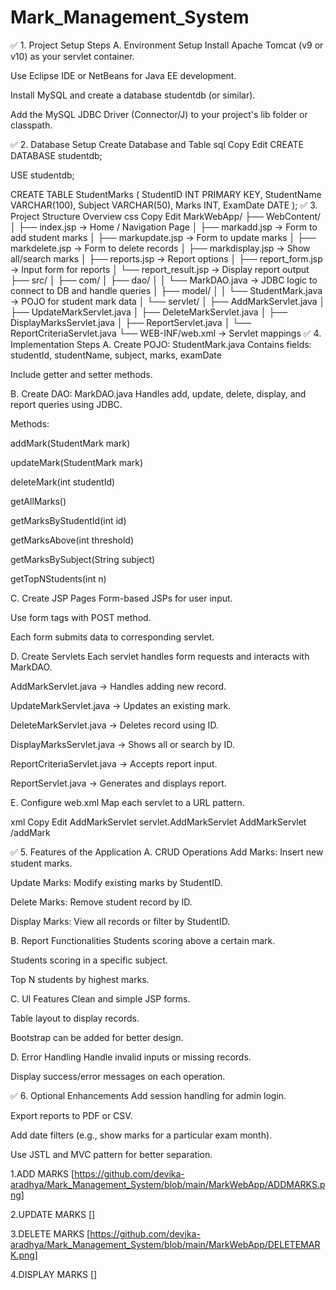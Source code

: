 # Mark_Management_System



✅ 1. Project Setup Steps
A. Environment Setup
Install Apache Tomcat (v9 or v10) as your servlet container.

Use Eclipse IDE or NetBeans for Java EE development.

Install MySQL and create a database studentdb (or similar).

Add the MySQL JDBC Driver (Connector/J) to your project's lib folder or classpath.

✅ 2. Database Setup
Create Database and Table
sql
Copy
Edit
CREATE DATABASE studentdb;

USE studentdb;

CREATE TABLE StudentMarks (
    StudentID INT PRIMARY KEY,
    StudentName VARCHAR(100),
    Subject VARCHAR(50),
    Marks INT,
    ExamDate DATE
);
✅ 3. Project Structure Overview
css
Copy
Edit
MarkWebApp/
├── WebContent/
│   ├── index.jsp                → Home / Navigation Page
│   ├── markadd.jsp              → Form to add student marks
│   ├── markupdate.jsp           → Form to update marks
│   ├── markdelete.jsp           → Form to delete records
│   ├── markdisplay.jsp          → Show all/search marks
│   ├── reports.jsp              → Report options
│   ├── report_form.jsp          → Input form for reports
│   └── report_result.jsp        → Display report output
├── src/
│   ├── com/
│   ├── dao/
│   │   └── MarkDAO.java         → JDBC logic to connect to DB and handle queries
│   ├── model/
│   │   └── StudentMark.java     → POJO for student mark data
│   └── servlet/
│       ├── AddMarkServlet.java
│       ├── UpdateMarkServlet.java
│       ├── DeleteMarkServlet.java
│       ├── DisplayMarksServlet.java
│       ├── ReportServlet.java
│       └── ReportCriteriaServlet.java
└── WEB-INF/web.xml              → Servlet mappings
✅ 4. Implementation Steps
A. Create POJO: StudentMark.java
Contains fields: studentId, studentName, subject, marks, examDate

Include getter and setter methods.

B. Create DAO: MarkDAO.java
Handles add, update, delete, display, and report queries using JDBC.

Methods:

addMark(StudentMark mark)

updateMark(StudentMark mark)

deleteMark(int studentId)

getAllMarks()

getMarksByStudentId(int id)

getMarksAbove(int threshold)

getMarksBySubject(String subject)

getTopNStudents(int n)

C. Create JSP Pages
Form-based JSPs for user input.

Use form tags with POST method.

Each form submits data to corresponding servlet.

D. Create Servlets
Each servlet handles form requests and interacts with MarkDAO.

AddMarkServlet.java → Handles adding new record.

UpdateMarkServlet.java → Updates an existing mark.

DeleteMarkServlet.java → Deletes record using ID.

DisplayMarksServlet.java → Shows all or search by ID.

ReportCriteriaServlet.java → Accepts report input.

ReportServlet.java → Generates and displays report.

E. Configure web.xml
Map each servlet to a URL pattern.

xml
Copy
Edit
<servlet>
    <servlet-name>AddMarkServlet</servlet-name>
    <servlet-class>servlet.AddMarkServlet</servlet-class>
</servlet>
<servlet-mapping>
    <servlet-name>AddMarkServlet</servlet-name>
    <url-pattern>/addMark</url-pattern>
</servlet-mapping>
<!-- Repeat for other servlets -->
✅ 5. Features of the Application
A. CRUD Operations
Add Marks: Insert new student marks.

Update Marks: Modify existing marks by StudentID.

Delete Marks: Remove student record by ID.

Display Marks: View all records or filter by StudentID.

B. Report Functionalities
Students scoring above a certain mark.

Students scoring in a specific subject.

Top N students by highest marks.

C. UI Features
Clean and simple JSP forms.

Table layout to display records.

Bootstrap can be added for better design.

D. Error Handling
Handle invalid inputs or missing records.

Display success/error messages on each operation.

✅ 6. Optional Enhancements
Add session handling for admin login.

Export reports to PDF or CSV.

Add date filters (e.g., show marks for a particular exam month).

Use JSTL and MVC pattern for better separation.


1.ADD MARKS 
[https://github.com/devika-aradhya/Mark_Management_System/blob/main/MarkWebApp/ADDMARKS.png]




2.UPDATE MARKS
[]



3.DELETE MARKS
[https://github.com/devika-aradhya/Mark_Management_System/blob/main/MarkWebApp/DELETEMARK.png]



4.DISPLAY MARKS
[]
